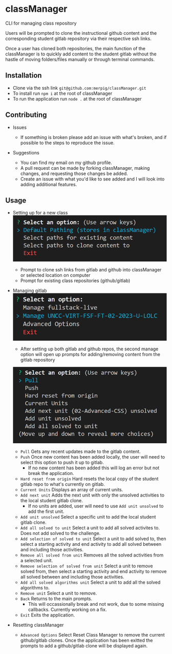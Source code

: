 # classManager
CLI for managing class repository

Users will be prompted to clone the instructional github content and the corresponding student gitlab repository via their respective ssh links.

Once a user has cloned both repositories, the main function of the classManager is to quickly add content to the student gitlab without the hastle of moving folders/files manually or through terminal commands. 

## Installation
- Clone via the ssh link ```git@github.com:merpig/classManager.git```
- To install run ```npm i``` at the root of classManager
- To run the application run ```node .``` at the root of classManager

## Contributing
- Issues
    - If something is broken please add an issue with what's broken, and if possible to the steps to reproduce the issue.

- Suggestions
    - You can find my email on my github profile.
    - A pull request can be made by forking classManager, making changes, and requesting those changes be added.
    - Create an issue with what you'd like to see added and I will look into adding additional features.


## Usage

- Setting up for a new class
    ![settupPrompts](./images/settupPrompts.PNG)
    - Prompt to clone ssh links from gitlab and github into classManager or selected location on computer
    - Prompt for existing class repositories (github/gitlab)

- Managing gitlab
    ![basePrompts](./images/managePrompt.PNG)
    - After setting up both gitlab and github repos, the second manage option will open up prompts for adding/removing content from the gitlab repository

    ![gitlabPrompts](./images/gitlabPrompts.PNG)

    - ```Pull``` Gets any recent updates made to the gitlab content.
    - ```Push``` Once new content has been added locally, the user will need to select this option to push it up to gitlab.
        - If no new content has been added this will log an error but not break the application.
    - ```Hard reset from origin``` Hard resets the local copy of the student gitlab repo to what's currently on gitlab.
    - ```Current Units``` Displays an array of current units.
    - ```Add next unit``` Adds the next unit with only the unsolved activities to the local student gitlab clone.
        - If no units are added, user will need to use ```Add unit unsolved``` to add the first unit.
    - ```Add unit unsolved``` Select a specific unit to add the local student gitlab clone.
    - ```Add all solved to unit``` Select a unit to add all solved activites to. Does not add solved to the challenge.
    - ```Add selection of solved to unit``` Select a unit to add solved to, then select a starting activity and end activity to add all solved between and including those activities.
    - ```Remove all solved from unit``` Removes all the solved activities from a selected unit.
    - ```Remove selection of solved from unit``` Select a unit to remove solved from, then select a starting activity and end activity to remove all solved between and including those activities.
    - ```Add all solved algorithms unit``` Select a unit to add all the solved algorithms to.
    - ```Remove unit``` Select a unit to remove.
    - ```Back``` Returns to the main prompts.
        - This will occassionally break and not work, due to some missing callbacks. Currently working on a fix.
    - ```Exit``` Exits the application.

- Resetting classManager
    - ```Advanced Options``` Select Reset Class Manager to remove the current github/gitlab clones. Once the application has been exitted the prompts to add a github/gitlab clone will be displayed again.
